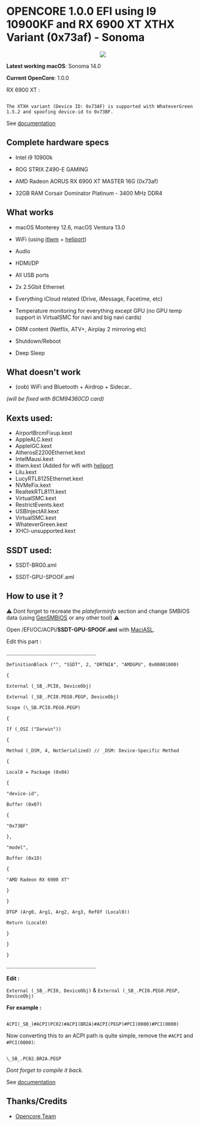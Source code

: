 
  
 

# OPENCORE 1.0.0 EFI using I9 10900KF and RX 6900 XT XTHX Variant (0x73af) - Sonoma

  
<p align="center">
  <img src="https://cdn.discordapp.com/attachments/824307115032051793/1159936084445253703/Capture_decran_2023-10-06_a_21.30.29.png">
</p>
  

**Latest working macOS**: Sonoma 14.0

  

**Current OpenCore**: 1.0.0

  

RX 6900 XT :

```

The XTXH variant (Device ID: 0x73AF) is supported with WhateverGreen 1.5.2 and spoofing device-id to 0x73BF.

```

See [documentation](https://dortania.github.io/GPU-Buyers-Guide/modern-gpus/amd-gpu.html#navi-21-series)

  
  

## Complete hardware specs

  

- Intel i9 10900k

- ROG STRIX Z490-E GAMING

- AMD Radeon AORUS RX 6900 XT MASTER 16G (0x73af)

- 32GB RAM Corsair Dominator Platinum - 3400 MHz DDR4

  

## What works

  

- macOS Monterey 12.6, macOS Ventura 13.0

- WiFi (using [itlwm](https://github.com/OpenIntelWireless/itlwm) + [heliport](https://github.com/OpenIntelWireless/HeliPort))

- Audio

- HDMI/DP

- All USB ports

- 2x 2.5Gbit Ethernet

- Everything iCloud related (Drive, iMessage, Facetime, etc)

- Temperature monitoring for everything except GPU (no GPU temp support in VirtualSMC for navi and big navi cards)

- DRM content (Netflix, ATV+, Airplay 2 mirroring etc)

- Shutdown/Reboot

- Deep Sleep

  

## What doesn't work

  

- (oob) WiFi and Bluetooth + Airdrop + Sidecar..

*(will be fixed with BCM94360CD card)*

  

## Kexts used:

  
- AirportBrcmFixup.kext
- AppleALC.kext
- AppleIGC.kext
- AtherosE2200Ethernet.kext
- IntelMausi.kext
- itlwm.kext (Added for wifi with [heliport](https://github.com/OpenIntelWireless/HeliPort)
- Lilu.kext
- LucyRTL8125Ethernet.kext
- NVMeFix.kext
- RealtekRTL8111.kext
- VirtualSMC.kext
- RestrictEvents.kext
- USBInjectAll.kext
- VirtualSMC.kext
- WhateverGreen.kext
- XHCI-unsupported.kext


  

## SSDT used:

  

- SSDT-BRG0.aml

- SSDT-GPU-SPOOF.aml

  

## How to use it ?

  

⚠️ Dont forget to recreate the _plateforminfo_ section and change SMBIOS data (using [GenSMBIOS](https://github.com/corpnewt/GenSMBIOS) or any other tool) ⚠️

  

Open /EFI/OC/ACPI/**SSDT-GPU-SPOOF.aml** with [MaciASL](https://github.com/acidanthera/MaciASL).

  

Edit this part :

  
  

..........................................................

    DefinitionBlock ("", "SSDT", 2, "DRTNIA", "AMDGPU", 0x00001000)
    
    {
    
    External (_SB_.PCI0, DeviceObj)
    
    External (_SB_.PCI0.PEG0.PEGP, DeviceObj)
    
    Scope (\_SB.PCI0.PEG0.PEGP)
    
    {
    
    If (_OSI ("Darwin"))
    
    {
    
    Method (_DSM, 4, NotSerialized) // _DSM: Device-Specific Method
    
    {
    
    Local0 = Package (0x04)
    
    {
    
    "device-id",
    
    Buffer (0x07)
    
    {
    
    "0x73BF"
    
    },
    
    "model",
    
    Buffer (0x1D)
    
    {
    
    "AMD Radeon RX 6900 XT"
    
    }
    
    }
    
    DTGP (Arg0, Arg1, Arg2, Arg3, RefOf (Local0))
    
    Return (Local0)
    
    }
    
    }
    
    }

..........................................................

  

**Edit :**

`External (_SB_.PCI0, DeviceObj)` & `External (_SB_.PCI0.PEG0.PEGP, DeviceObj)`

  

**For example :**

```

ACPI(_SB_)#ACPI(PC02)#ACPI(BR2A)#ACPI(PEGP)#PCI(0000)#PCI(0000)

```

  

Now converting this to an ACPI path is quite simple, remove the `#ACPI` and `#PCI(0000)`:

  

```

\_SB_.PC02.BR2A.PEGP

```

  

*Dont forget to compile it back.*

  
  

See [documentation](https://dortania.github.io/Getting-Started-With-ACPI/Universal/spoof.html)

## Thanks/Credits

  

- [Opencore Team](https://dortania.github.io/getting-started/)


